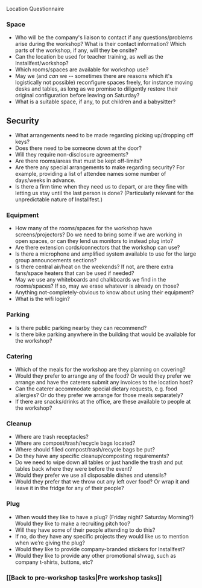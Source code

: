 Location Questionnaire
### Space
* Who will be the company's liaison to contact if any questions/problems arise during the workshop?  What is their contact information?  Which parts of the workshop, if any, will they be onsite?
* Can the location be used for teacher training, as well as the Installfest/workshop?
* Which rooms/spaces are available for workshop use?
* May we (and _can_ we -- sometimes there are reasons which it's logistically not possible) reconfigure spaces freely, for instance moving desks and tables, as long as we promise to diligently restore their original configuration before leaving on Saturday?
* What is a suitable space, if any, to put children and a babysitter?

## Security
* What arrangements need to be made regarding picking up/dropping off keys?
* Does there need to be someone down at the door?
* Will they require non-disclosure agreements?
* Are there rooms/areas that must be kept off-limits?
* Are there any special arrangements to make regarding security?  For example, providing a list of attendee names some number of days/weeks in advance.
* Is there a firm time when they need us to depart, or are they fine with letting us stay until the last person is done? (Particularly relevant for the unpredictable nature of Installfest.)

### Equipment
* How many of the rooms/spaces for the workshop have screens/projectors?  Do we need to bring some if we are working in open spaces, or can they lend us monitors to instead plug into?  
* Are there extension cords/connectors that the workshop can use?
* Is there a microphone and amplified system available to use for the large group announcements sections?
* Is there central air/heat on the weekends? If not, are there extra fans/space heaters that can be used if needed?
* May we use any whiteboards and chalkboards we find in the rooms/spaces?  If so, may we erase whatever is already on those?
* Anything not-completely-obvious to know about using their equipment?
* What is the wifi login?

### Parking
* Is there public parking nearby they can recommend?
* Is there bike parking anywhere in the building that would be available for the workshop?

### Catering
* Which of the meals for the workshop are they planning on covering?
* Would they prefer to arrange any of the food?  Or would they prefer we arrange and have the caterers submit any invoices to the location host?
* Can the caterer accommodate special dietary requests, e.g. food allergies?  Or do they prefer we arrange for those meals separately?
* If there are snacks/drinks at the office, are these available to people at the workshop?

### Cleanup
* Where are trash receptacles?
* Where are compost/trash/recycle bags located?
* Where should filled compost/trash/recycle bags be put?
* Do they have any specific cleanup/composting requirements?
* Do we need to wipe down all tables or just handle the trash and put tables back where they were before the event?  
* Would they prefer we use all disposable dishes and utensils?
* Would they prefer that we throw out any left over food?  Or wrap it and leave it in the fridge for any of their people?

### Plug
* When would they like to have a plug?  (Friday night?  Saturday Morning?)  Would they like to make a recruiting pitch too?
* Will they have some of their people attending to do this?
* If no, do they have any specific projects they would like us to mention when we’re giving the plug?
* Would they like to provide company-branded stickers for Installfest?
* Would they like to provide any other promotional shwag, such as company t-shirts, buttons, etc?

### [[Back to pre-workshop tasks|Pre workshop tasks]]